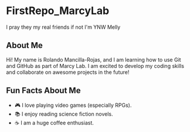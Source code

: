 # FirstRepo_MarcyLab
I pray they my real friends if not I'm YNW Melly
## About Me
Hi! My name is Rolando Mancilla-Rojas, and I am learning how to use
Git and GitHub as part of Marcy Lab. I am excited to
develop my coding skills and collaborate on awesome
projects in the future!
## Fun Facts About Me
- 🎮 I love playing video games (especially RPGs).
- 📚 I enjoy reading science fiction novels.
- ☕ I am a huge coffee enthusiast.
